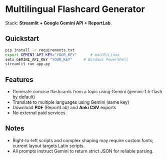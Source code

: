 
# Multilingual Flashcard Generator

Stack: **Streamlit + Google Gemini API + ReportLab**.  

## Quickstart
```bash
pip install -r requirements.txt
export GEMINI_API_KEY="YOUR_KEY"      # macOS/Linux
setx GEMINI_API_KEY "YOUR_KEY"     # Windows PowerShell
streamlit run app.py
```

## Features
- Generate concise flashcards from a topic using Gemini (gemini-1.5-flash by default)
- Translate to multiple languages using Gemini (same key)
- Download **PDF** (ReportLab) and **Anki CSV** exports
- No external paid services

## Notes
- Right-to-left scripts and complex shaping may require custom fonts; current layout targets Latin scripts.
- All prompts instruct Gemini to return strict JSON for reliable parsing.
